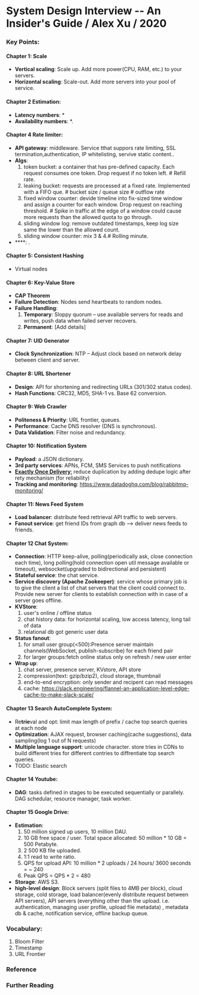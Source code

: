 # System Design Interview -- An Insider's Guide / Alex Xu / 2020

### Key Points:

#### Chapter 1: Scale
- **Vertical scaling**: Scale up. Add more power(CPU, RAM, etc.) to your servers. 
- **Horizontal scaling**: Scale-out. Add more servers into your pool of service.

#### Chapter 2 Estimation: 
- **Latency numbers**: *
- **Availability numbers**: *.
  
#### Chapter 4 Rate limiter: 
- **API gateway**: middleware. Service tthat suppors rate limiting, SSL termination,authentication, IP whitelisting, servive static content.. 
- **Algs**:
    1. token bucket: a container that has pre-defined capacity. Each request consumes one token. Drop request if no token left. # Refill rate.
    2. leaking bucket: requests are processed at a fixed rate. Implemented with a FIFO que. # bucket size / queue size # outflow rate
    3. fixed window counter: devide timeline into fix-sized time window and assign a counter for each window. Drop request on reaching threshold. # Spike in traffic at the edge of a window could cause more requests than the allowed quota to go through.
    4. sliding window log: remove outdated timestamps, keep log size same the lower than the allowed count. 
    5. sliding window counter: mix 3 & 4.# Rolling minute.
- ****: .

#### Chapter 5: Consistent Hashing
- Virtual nodes

#### Chapter 6: Key-Value Store
- **CAP Theorem**
- **Failure Detection**: Nodes send heartbeats to random nodes.
- **Failure Handling**:
  1. **Temporary**: Sloppy quorum – use available servers for reads and writes, push data when failed server recovers.
  2. **Permanent**: [Add details]

#### Chapter 7: UID Generator
- **Clock Synchronization**: NTP – Adjust clock based on network delay between client and server.

#### Chapter 8: URL Shortener
- **Design**: API for shortening and redirecting URLs (301/302 status codes).
- **Hash Functions**: CRC32, MD5, SHA-1 vs. Base 62 conversion.

#### Chapter 9: Web Crawler
- **Politeness & Priority**: URL frontier, queues.
- **Performance**: Cache DNS resolver (DNS is synchronous).
- **Data Validation**: Filter noise and redundancy.

#### Chapter 10: Notification System
- **Payload**: a JSON dictionary.
- **3rd party services**: APNs, FCM, SMS Services to push notifications
- [**Exactly Once Delivery**:](https://bravenewgeek.com/you-cannot-have-exactly-once-delivery/) reduce duplication by adding dedupe logic after rety mechanism (for reliability)
- **Tracking and monitoring**: https://www.datadoghq.com/blog/rabbitmq-monitoring/

#### Chapter 11: News Feed System
- **Load balancer**: distribute feed rettrieval API traffic to web servers. 
- **Fanout service**: get friend IDs from graph db --> deliver news feeds to friends.
  
#### Chapter 12 Chat System: 
- **Connection**: HTTP keep-alive, polling(periodically ask, close connection each time), long polling(hold connection open util message available or timeout), websocket(upgraded to bidirectional and persistent)
- **Stateful service**: the chat service.
- **Service discovery (Apache Zookeeper)**: service whose primary job is to give the client a list of chat servers that the client could connect to. Provide new server for clients to establish connection with in case of a server goes offline.
- **KVStore**:
  1. user's online / offline status
  2. chat history data: for horizontal scaling, low access latency, long tail of data
  3. relational db got generic user data
- **Status fanout**:
  1. for small user group(<500):Presence server maintain channels(WebSocket, publish-subscribe) for each friend pair
  2. for larger groups:fetch online status only on refresh / new user enter
- **Wrap up**:
  1. chat server, presence server, KVstore, API store
  2. compression(text: gzip/bzip2), cloud storage, thumbnail
  3. end-to-end encryption: only sender and recipent can read messages
  4. cache: https://slack.engineering/flannel-an-application-level-edge-cache-to-make-slack-scale/
  
#### Chapter 13 Search AutoComplete System: 
- Re**trie**val and opt: limit max length of prefix / cache top search queries at each node 
- **Optimization**: AJAX request, browser caching(cache suggestions), data sampling(log 1 out of N requests)
- **Multiple language support**: unicode character. store tries in CDNs to build different tries for different contries to diffrentiate top search queries.
- TODO: Elastic search

#### Chapter 14 Youtube: 
- **DAG**: tasks defined in stages to be executed sequentially or parallely. DAG schedular, resource manager, task worker.

#### Chapter 15 Google Drive: 
- **Estimation**:
  1. 50 million signed up users, 10 million DAU.
  2. 10 GB free space / user. Total space allocated:  50 million * 10 GB = 500 Petabyte.
  3. 2 500 KB file uploaded.
  4. 1:1 read to write ratio.
  5. QPS for upload API: 10 million * 2 uploads / 24 hours/ 3600 seconds = ~ 240
  6. Peak QPS = QPS * 2 = 480
- **Storage**: AWS S3.
- **high-level design**: Block servers (split files to 4MB per block), cloud storage, cold storage, load balancer(evenly distribute request between API servers), API servers (everything other than the upload. i.e. authentication, managing user profile, upload file metadata) , metadata db & cache, notification service, offline backup queue.
  
### Vocabulary:
1. Bloom Filter
2. Timestamp
3. URL Frontier

### Reference
### Further Reading
